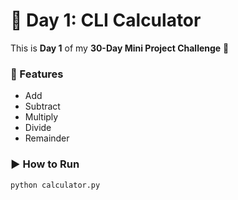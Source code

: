 # 🧮 Day 1: CLI Calculator  

This is **Day 1** of my **30-Day Mini Project Challenge** 🚀  

### 📌 Features
- Add
- Subtract
- Multiply
- Divide
- Remainder  

### ▶️ How to Run
```bash
python calculator.py
